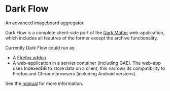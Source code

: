 Dark Flow 
=========

An advanced imageboard aggregator.

Dark Flow is a complete client-side port of the 
[Dark Matter](https://github.com/GChristensen/dm-browser) 
web-application, which includes all feautres of the former except the archive 
functionality.

Currently Dark Flow could run as:
* A [Firefox addon](https://addons.mozilla.org/en-US/firefox/addon/dark-flow-aggregator/)
* A web-application in a servlet container (including GAE). The web-app uses IndexedDB to 
  store data on a client, this narrows its compatibility to Firefox and Chrome browsers
  (including Android versions).

See the [manual](https://raw.github.com/GChristensen/dark-flow/master/manual.png) for more information.